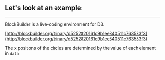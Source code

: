 ## Let's look at an example:

***

BlockBuilder is a live-coding environment for D3.

[http://blockbuilder.org/trinary/d5252820161c9b1ee340511c763583f3](http://blockbuilder.org/trinary/d5252820161c9b1ee340511c763583f3)

The x positions of the circles are determined by the value of each element in `data`
